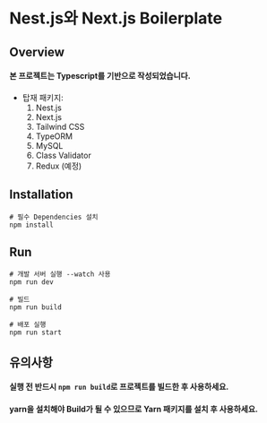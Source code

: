 # Nest.js와 Next.js Boilerplate

## Overview
#### 본 프로젝트는 Typescript를 기반으로 작성되었습니다.
- 탑재 패키지:
    1) Nest.js
    2) Next.js
    3) Tailwind CSS
    4) TypeORM
    5) MySQL
    6) Class Validator
    7) Redux (예정)

## Installation
```
# 필수 Dependencies 설치
npm install
```

## Run
```
# 개발 서버 실행 --watch 사용
npm run dev

# 빌드
npm run build

# 배포 실행
npm run start
```

## 유의사항
#### 실행 전 반드시 `npm run build`로 프로젝트를 빌드한 후 사용하세요.
#### yarn을 설치해야 Build가 될 수 있으므로 Yarn 패키지를 설치 후 사용하세요.
